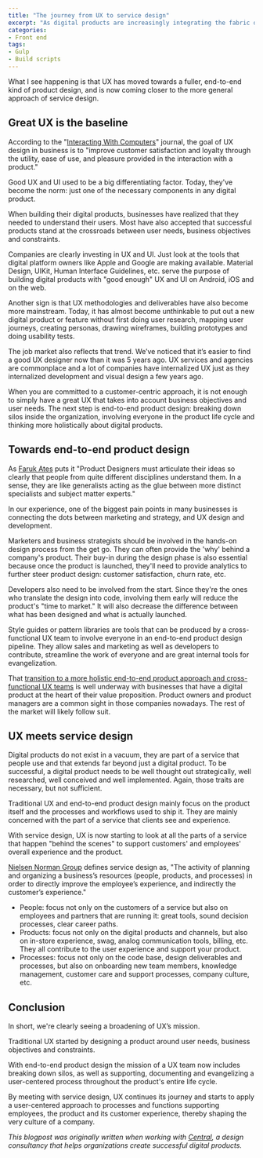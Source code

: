 ```yaml
---
title: "The journey from UX to service design"
excerpt: "As digital products are increasingly integrating the fabric of all types of businesses, I wanted to look at why great UX is just the bare minimum and how the mission of UX teams is broadening."
categories:
- Front end
tags:
- Gulp
- Build scripts
---
```


What I see happening is that UX has moved towards a fuller, end-to-end kind of product design, and is now coming closer to the more general approach of service design.

## Great UX is the baseline

According to the "[Interacting With Computers](https://academic.oup.com/iwc/article/23/5/473/660020)" journal, the goal of UX design in business is to "improve customer satisfaction and loyalty through the utility, ease of use, and pleasure provided in the interaction with a product."

Good UX and UI used to be a big differentiating factor. Today, they've become the norm: just one of the necessary components in any digital product.

When building their digital products, businesses have realized that they needed to understand their users. Most have also accepted that successful products stand at the crossroads between user needs, business objectives and constraints.

Companies are clearly investing in UX and UI. Just look at the tools that digital platform owners like Apple and Google are making available. Material Design, UIKit, Human Interface Guidelines, etc. serve the purpose of building digital products with "good enough" UX and UI on Android, iOS and on the web.

Another sign is that UX methodologies and deliverables have also become more mainstream. Today, it has almost become unthinkable to put out a new digital product or feature without first doing user research, mapping user journeys, creating personas, drawing wireframes, building prototypes and doing usability tests.

The job market also reflects that trend. We’ve noticed that it’s easier to find a good UX designer now than it was 5 years ago. UX services and agencies are commonplace and a lot of companies have internalized UX just as they internalized development and visual design a few years ago.

When you are committed to a customer-centric approach, it is not enough to simply have a great UX that takes into account business objectives and user needs. The next step is end-to-end product design: breaking down silos inside the organization, involving everyone in the product life cycle and thinking more holistically about digital products.

## Towards end-to-end product design

As [Faruk Ates](http://farukat.es/journal/2017/06/the-elements-of-product-design-and-the-discipline-vs-the-job/) puts it "Product Designers must articulate their ideas so clearly that people from quite different disciplines understand them. In a sense, they are like generalists acting as the glue between more distinct specialists and subject matter experts."

In our experience, one of the biggest pain points in many businesses is connecting the dots between marketing and strategy, and UX design and development.

Marketers and business strategists should be involved in the hands-on design process from the get go. They can often provide the 'why' behind a company's product. Their buy-in during the design phase is also essential because once the product is launched, they'll need to provide analytics to further steer product design: customer satisfaction, churn rate, etc.

Developers also need to be involved from the start. Since they're the ones who translate the design into code, involving them early will reduce the product's "time to market." It will also decrease the difference between what has been designed and what is actually launched.

Style guides or pattern libraries are tools that can be produced by a cross-functional UX team to involve everyone in an end-to-end product design pipeline. They allow sales and marketing as well as developers to contribute, streamline the work of everyone and are great internal tools for evangelization.

That [transition to a more holistic end-to-end product approach and cross-functional UX teams](https://medium.com/@hellostanley/design-doesnt-scale-4d81e12cbc3e) is well underway with businesses that have a digital product at the heart of their value proposition. Product owners and product managers are a common sight in those companies nowadays. The rest of the market will likely follow suit.

## UX meets service design

Digital products do not exist in a vacuum, they are part of a service that people use and that extends far beyond just a digital product. To be successful, a digital product needs to be well thought out strategically, well researched, well conceived and well implemented. Again, those traits are necessary, but not sufficient.

Traditional UX and end-to-end product design mainly focus on the product itself and the processes and workflows used to ship it. They are mainly concerned with the part of a service that clients see and experience.

With service design, UX is now starting to look at all the parts of a service that happen "behind the scenes" to support customers' and employees' overall experience and the product.

[Nielsen Norman Group](https://www.nngroup.com/articles/service-design-101/) defines service design as, "The activity of planning and organizing a business’s resources (people, products, and processes) in order to directly improve the employee’s experience, and indirectly the customer’s experience."


- People: focus not only on the customers of a service but also on employees and partners that are running it: great tools, sound decision processes, clear career paths.
- Products: focus not only on the digital products and channels, but also on in-store experience, swag, analog communication tools, billing, etc. They all contribute to the user experience and support your product.
- Processes: focus not only on the code base, design deliverables and processes, but also on onboarding new team members, knowledge management, customer care and support processes, company culture, etc.

## Conclusion

In short, we're clearly seeing a broadening of UX’s mission.

Traditional UX started by designing a product around user needs, business objectives and constraints.

With end-to-end product design the mission of a UX team now includes breaking down silos, as well as supporting, documenting and evangelizing a user-centered process throughout the product's entire life cycle.

By meeting with service design, UX continues its journey and starts to apply a user-centered approach to processes and functions supporting employees, the product and its customer experience, thereby shaping the very culture of a company.

*This blogpost was originally written when working with [Central](https://central.team), a design consultancy that helps organizations create successful digital products.*
